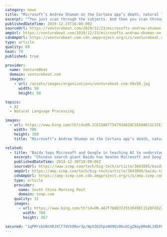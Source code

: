```yaml
---
category: news
title: "Microsoft’s Andrew Shuman on the Cortana app’s death, natural language, and Alexa"
excerpt: "“You just scan through the subjects. And then you scan through who sent it. And we had to do a lot of natural language processing work so that we can read them intelligently and summarize the state of affairs.” Unlike screen readers, which simply read out every single piece of text on the screen, Outlook’s voice mode and the Play My ..."
publishedDateTime: 2019-12-23T16:08:00Z
sourceUrl: https://venturebeat.com/2019/12/23/microsofts-andrew-shuman-on-the-cortana-apps-death-natural-language-and-alexa/
ampUrl: https://venturebeat.com/2019/12/23/microsofts-andrew-shuman-on-the-cortana-apps-death-natural-language-and-alexa/amp/
cdnAmpUrl: https://venturebeat-com.cdn.ampproject.org/c/s/venturebeat.com/2019/12/23/microsofts-andrew-shuman-on-the-cortana-apps-death-natural-language-and-alexa/amp/
type: article
quality: 69
heat: 79
published: true

provider:
  name: VentureBeat
  domain: venturebeat.com
  images:
    - url: /assets/images/organizations/venturebeat.com-50x50.jpg
      width: 50
      height: 50

topics:
  - AI
  - Natural Language Processing

images:
  - url: https://www.bing.com/th?id=ON.1CE15A677547934620C5E69AD11C31E3
    width: 700
    height: 350
    title: "Microsoft’s Andrew Shuman on the Cortana app’s death, natural language, and Alexa"

related:
  - title: "Baidu tops Microsoft and Google in teaching AI to understand human language, thanks to differences between Chinese and English"
    excerpt: "Chinese search giant Baidu has beaten Microsoft and Google in an ongoing natural language processing competition, thanks to the linguistic differences between Chinese and English. Baidu’s model, called ERNIE (Enhanced Representation through kNowledge IntEgration), recorded the highest score of 90.1 – just ahead of Microsoft and Google ..."
    publishedDateTime: 2019-12-30T10:09:00Z
    sourceUrl: https://www.scmp.com/tech/big-tech/article/3043895/baidu-tops-microsoft-and-google-teaching-ai-understand-human-language
    ampUrl: https://amp.scmp.com/tech/big-tech/article/3043895/baidu-tops-microsoft-and-google-teaching-ai-understand-human-language
    cdnAmpUrl: https://amp-scmp-com.cdn.ampproject.org/c/s/amp.scmp.com/tech/big-tech/article/3043895/baidu-tops-microsoft-and-google-teaching-ai-understand-human-language
    type: article
    provider:
      name: South China Morning Post
      domain: scmp.com
    quality: 31
    images:
      - url: https://www.bing.com/th?id=ON.4A7F769D372553949EC1520FE8229280
        width: 700
        height: 367

secured: "1qPMrskU0nhRJXlf7dVV8Ror3p/Wp5Z02hpsHO9Qs06vGCgZNay8Rm8L19bP82Y8pYEzE9pJv/tg1EaZTrvxAWee/HbwBiwHdLQIZxvXUJ549EXwmIhRIL5YhYebh1yejkqopmPorwqlaWc8H2nqPAZz1bYHRlO9WyEniO8/IUriPbcj7J3XhvPXvH9V11Y7cbcum7lYy9JArw+pg4ldMNBqeSn08jnytez9nZ9+nhRLySfLKpKuwxpLECr7+ICgta6y5E20t3h2FvirGFLtJw==;yyVFpYQujot/8RZq1BY8Wg=="
---
```


